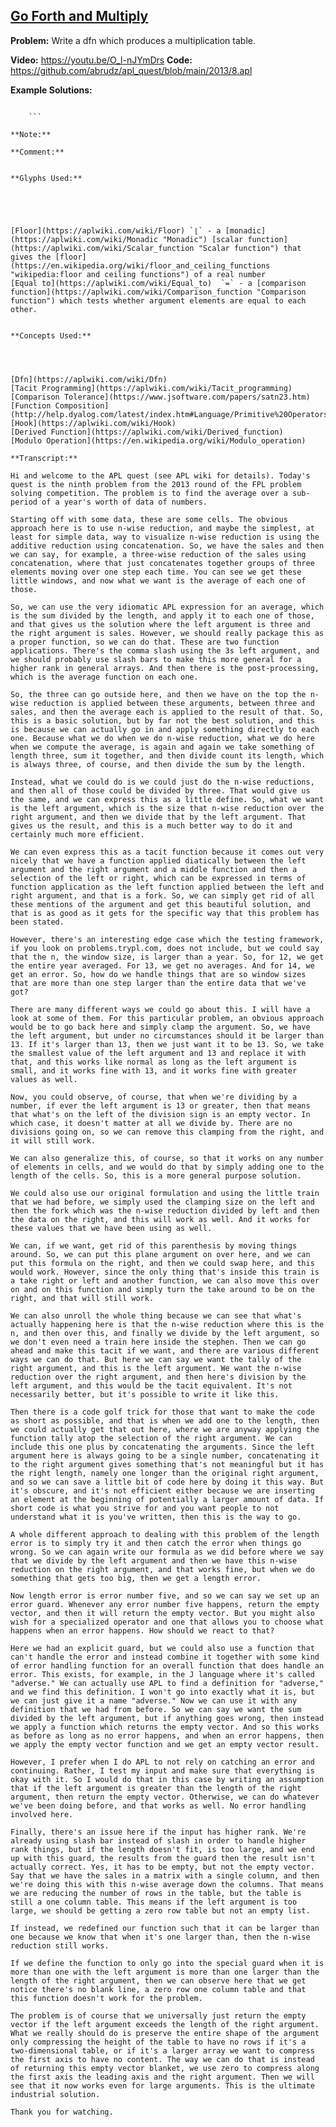 ## [Go Forth and Multiply](https://problems.tryapl.org/psets/2013.html?goto=P8_Go_Forth_And_Multiply)

**Problem:** Write a dfn which produces a multiplication table.

**Video:** https://youtu.be/O_l-nJYmDrs 
**Code:** https://github.com/abrudz/apl_quest/blob/main/2013/8.apl

**Example Solutions:**
```APL

	```

**Note:**

**Comment:** 


**Glyphs Used:**





[Floor](https://aplwiki.com/wiki/Floor) `⌊` - a [monadic](https://aplwiki.com/wiki/Monadic "Monadic") [scalar function](https://aplwiki.com/wiki/Scalar_function "Scalar function") that gives the [floor](https://en.wikipedia.org/wiki/floor_and_ceiling_functions "wikipedia:floor and ceiling functions") of a real number
[Equal to](https://aplwiki.com/wiki/Equal_to)  `=` - a [comparison function](https://aplwiki.com/wiki/Comparison_function "Comparison function") which tests whether argument elements are equal to each other.


**Concepts Used:**




[Dfn](https://aplwiki.com/wiki/Dfn)
[Tacit Programming](https://aplwiki.com/wiki/Tacit_programming)
[Comparison Tolerance](https://www.jsoftware.com/papers/satn23.htm) 
[Function Composition](http://help.dyalog.com/latest/index.htm#Language/Primitive%20Operators/Operator%20Syntax.htm#Function_Composition)
[Hook](https://aplwiki.com/wiki/Hook)
[Derived Function](https://aplwiki.com/wiki/Derived_function)
[Modulo Operation](https://en.wikipedia.org/wiki/Modulo_operation)

**Transcript:**

Hi and welcome to the APL quest (see APL wiki for details). Today's quest is the ninth problem from the 2013 round of the FPL problem solving competition. The problem is to find the average over a sub-period of a year's worth of data of numbers.

Starting off with some data, these are some cells. The obvious approach here is to use n-wise reduction, and maybe the simplest, at least for simple data, way to visualize n-wise reduction is using the additive reduction using concatenation. So, we have the sales and then we can say, for example, a three-wise reduction of the sales using concatenation, where that just concatenates together groups of three elements moving over one step each time. You can see we get these little windows, and now what we want is the average of each one of those.

So, we can use the very idiomatic APL expression for an average, which is the sum divided by the length, and apply it to each one of those, and that gives us the solution where the left argument is three and the right argument is sales. However, we should really package this as a proper function, so we can do that. These are two function applications. There's the comma slash using the 3s left argument, and we should probably use slash bars to make this more general for a higher rank in general arrays. And then there is the post-processing, which is the average function on each one.

So, the three can go outside here, and then we have on the top the n-wise reduction is applied between these arguments, between three and sales, and then the average each is applied to the result of that. So, this is a basic solution, but by far not the best solution, and this is because we can actually go in and apply something directly to each one. Because what we do when we do n-wise reduction, what we do here when we compute the average, is again and again we take something of length three, sum it together, and then divide count its length, which is always three, of course, and then divide the sum by the length.

Instead, what we could do is we could just do the n-wise reductions, and then all of those could be divided by three. That would give us the same, and we can express this as a little define. So, what we want is the left argument, which is the size that n-wise reduction over the right argument, and then we divide that by the left argument. That gives us the result, and this is a much better way to do it and certainly much more efficient.

We can even express this as a tacit function because it comes out very nicely that we have a function applied diatically between the left argument and the right argument and a middle function and then a selection of the left or right, which can be expressed in terms of function application as the left function applied between the left and right argument, and that is a fork. So, we can simply get rid of all these mentions of the argument and get this beautiful solution, and that is as good as it gets for the specific way that this problem has been stated.

However, there's an interesting edge case which the testing framework, if you look on problems.trypl.com, does not include, but we could say that the n, the window size, is larger than a year. So, for 12, we get the entire year averaged. For 13, we get no averages. And for 14, we get an error. So, how do we handle things that are so window sizes that are more than one step larger than the entire data that we've got?

There are many different ways we could go about this. I will have a look at some of them. For this particular problem, an obvious approach would be to go back here and simply clamp the argument. So, we have the left argument, but under no circumstances should it be larger than 13. If it's larger than 13, then we just want it to be 13. So, we take the smallest value of the left argument and 13 and replace it with that, and this works like normal as long as the left argument is small, and it works fine with 13, and it works fine with greater values as well.

Now, you could observe, of course, that when we're dividing by a number, if ever the left argument is 13 or greater, then that means that what's on the left of the division sign is an empty vector. In which case, it doesn't matter at all we divide by. There are no divisions going on, so we can remove this clamping from the right, and it will still work.

We can also generalize this, of course, so that it works on any number of elements in cells, and we would do that by simply adding one to the length of the cells. So, this is a more general purpose solution.

We could also use our original formulation and using the little train that we had before, we simply used the clamping size on the left and then the fork which was the n-wise reduction divided by left and then the data on the right, and this will work as well. And it works for these values that we have been using as well.

We can, if we want, get rid of this parenthesis by moving things around. So, we can put this plane argument on over here, and we can put this formula on the right, and then we could swap here, and this would work. However, since the only thing that's inside this train is a take right or left and another function, we can also move this over on and on this function and simply turn the take around to be on the right, and that will still work.

We can also unroll the whole thing because we can see that what's actually happening here is that the n-wise reduction where this is the n, and then over this, and finally we divide by the left argument, so we don't even need a train here inside the stephen. Then we can go ahead and make this tacit if we want, and there are various different ways we can do that. But here we can say we want the tally of the right argument, and this is the left argument. We want the n-wise reduction over the right argument, and then here's division by the left argument, and this would be the tacit equivalent. It's not necessarily better, but it's possible to write it like this.

Then there is a code golf trick for those that want to make the code as short as possible, and that is when we add one to the length, then we could actually get that out here, where we are anyway applying the function tally atop the selection of the right argument. We can include this one plus by concatenating the arguments. Since the left argument here is always going to be a single number, concatenating it to the right argument gives something that's not meaningful but it has the right length, namely one longer than the original right argument, and so we can save a little bit of code here by doing it this way. But it's obscure, and it's not efficient either because we are inserting an element at the beginning of potentially a larger amount of data. If short code is what you strive for and you want people to not understand what it is you've written, then this is the way to go.

A whole different approach to dealing with this problem of the length error is to simply try it and then catch the error when things go wrong. So we can again write our formula as we did before where we say that we divide by the left argument and then we have this n-wise reduction on the right argument, and that works fine, but when we do something that gets too big, then we get a length error.

Now length error is error number five, and so we can say we set up an error guard. Whenever any error number five happens, return the empty vector, and then it will return the empty vector. But you might also wish for a specialized operator and one that allows you to choose what happens when an error happens. How should we react to that?

Here we had an explicit guard, but we could also use a function that can't handle the error and instead combine it together with some kind of error handling function for an overall function that does handle an error. This exists, for example, in the J language where it's called "adverse." We can actually use APL to find a definition for "adverse," and we find this definition. I won't go into exactly what it is, but we can just give it a name "adverse." Now we can use it with any definition that we had from before. So we can say we want the sum divided by the left argument, but if anything goes wrong, then instead we apply a function which returns the empty vector. And so this works as before as long as no error happens, and when an error happens, then we apply the empty vector function and we get an empty vector result.

However, I prefer when I do APL to not rely on catching an error and continuing. Rather, I test my input and make sure that everything is okay with it. So I would do that in this case by writing an assumption that if the left argument is greater than the length of the right argument, then return the empty vector. Otherwise, we can do whatever we've been doing before, and that works as well. No error handling involved here.

Finally, there's an issue here if the input has higher rank. We're already using slash bar instead of slash in order to handle higher rank things, but if the length doesn't fit, is too large, and we end up with this guard, the results from the guard then the result isn't actually correct. Yes, it has to be empty, but not the empty vector. Say that we have the sales in a matrix with a single column, and then we're doing this with this n-wise average down the columns. That means we are reducing the number of rows in the table, but the table is still a one column table. This means if the left argument is too large, we should be getting a zero row table but not an empty list.

If instead, we redefined our function such that it can be larger than one because we know that when it's one larger than, then the n-wise reduction still works. 

If we define the function to only go into the special guard when it is more than one with the left argument is more than one larger than the length of the right argument, then we can observe here that we get notice there's no blank line, a zero row one column table and that this function doesn't work for the problem. 

The problem is of course that we universally just return the empty vector if the left argument exceeds the length of the right argument. What we really should do is preserve the entire shape of the argument only compressing the height of the table to have no rows if it's a two-dimensional table, or if it's a larger array we want to compress the first axis to have no content. The way we can do that is instead of returning this empty vector blanket, we use zero to compress along the first axis the leading axis and the right argument. Then we will see that it now works even for large arguments. This is the ultimate industrial solution. 

Thank you for watching.
